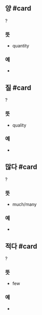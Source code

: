
## 양 #card
?
### 뜻
- quantity
### 예
-

## 질 #card
?
### 뜻
- quality
### 예
-

## 많다 #card
?
### 뜻
- much/many
### 예
-

## 적다 #card
?
### 뜻
- few
### 예
-
